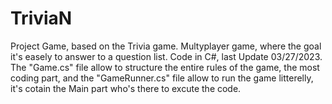 # TriviaN
Project Game, based on the Trivia game. Multyplayer game, where the goal it's easely to answer to a question list.
Code in C#, last Update 03/27/2023.
The "Game.cs" file allow to structure the entire rules of the game, the most coding part, and the "GameRunner.cs" file allow to run the game litterelly, it's cotain the Main part who's there to excute the code.
 
